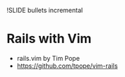 !SLIDE bullets incremental
# Rails with Vim

* rails.vim by Tim Pope
* https://github.com/tpope/vim-rails

